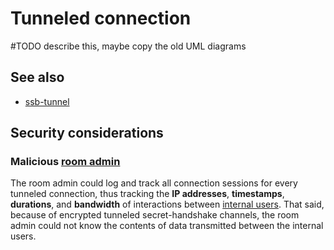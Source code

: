 # Tunneled connection

#TODO describe this, maybe copy the old UML diagrams

## See also

- [ssb-tunnel](https://github.com/ssbc/ssb-tunnel)

## Security considerations

### Malicious [room admin](../Stakeholders/Room%20admin.md)

The room admin could log and track all connection sessions for every tunneled connection, thus tracking the **IP addresses**, **timestamps**, **durations**, and **bandwidth** of interactions between [internal users](../Stakeholders/Internal%20user.md). That said, because of encrypted tunneled secret-handshake channels, the room admin could not know the contents of data transmitted between the internal users.